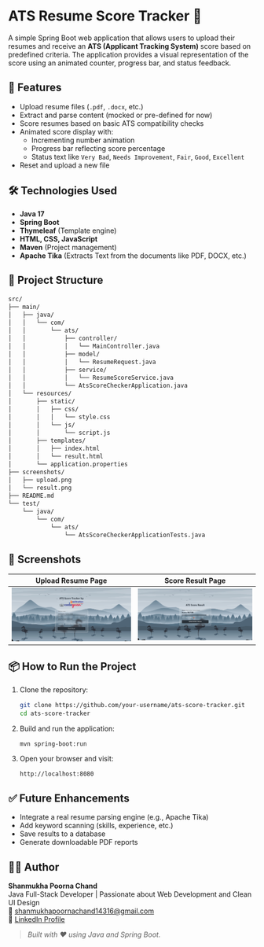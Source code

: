 
# ATS Resume Score Tracker 📝

A simple Spring Boot web application that allows users to upload their resumes and receive an **ATS (Applicant Tracking System)** score based on predefined criteria. The application provides a visual representation of the score using an animated counter, progress bar, and status feedback.

## 🚀 Features

- Upload resume files (`.pdf`, `.docx`, etc.)
- Extract and parse content (mocked or pre-defined for now)
- Score resumes based on basic ATS compatibility checks
- Animated score display with:
  - Incrementing number animation
  - Progress bar reflecting score percentage
  - Status text like `Very Bad`, `Needs Improvement`, `Fair`, `Good`, `Excellent`
- Reset and upload a new file

## 🛠️ Technologies Used

- **Java 17**
- **Spring Boot**
- **Thymeleaf** (Template engine)
- **HTML, CSS, JavaScript**
- **Maven** (Project management)
- **Apache Tika** (Extracts Text from the documents like PDF, DOCX, etc.)

## 📁 Project Structure

```
src/
├── main/
│   ├── java/
│   │   └── com/
│   │       └── ats/
│   │           ├── controller/
│   │           │   └── MainController.java
│   │           ├── model/
│   │           │   └── ResumeRequest.java
│   │           ├── service/
│   │           │   └── ResumeScoreService.java
│   │           └── AtsScoreCheckerApplication.java
│   └── resources/
│       ├── static/
│       │   ├── css/
│       │   │   └── style.css
│       │   └── js/
│       │       └── script.js
│       ├── templates/
│       │   ├── index.html
│       │   └── result.html
│       └── application.properties
├── screenshots/
│   ├── upload.png
│   └── result.png
├── README.md
└── test/
    └── java/
        └── com/
            └── ats/
                └── AtsScoreCheckerApplicationTests.java

```

## 📸 Screenshots

| Upload Resume Page | Score Result Page |
|--------------------|-------------------|
| ![App Screenshot](src/screenshots/upload.png)| ![App Screenshot](src/screenshots/result.png)|

## 📦 How to Run the Project

1. Clone the repository:
   ```bash
   git clone https://github.com/your-username/ats-score-tracker.git
   cd ats-score-tracker
   ```

2. Build and run the application:
   ```bash
   mvn spring-boot:run
   ```

3. Open your browser and visit:
   ```
   http://localhost:8080
   ```

## ✅ Future Enhancements

- Integrate a real resume parsing engine (e.g., Apache Tika)
- Add keyword scanning (skills, experience, etc.)
- Save results to a database
- Generate downloadable PDF reports

## 🙋‍♂️ Author

**Shanmukha Poorna Chand**  
Java Full-Stack Developer | Passionate about Web Development and Clean UI Design  
📧 shanmukhapoornachand14316@gmail.com  
🔗 [LinkedIn Profile](www.linkedin.com/in/shanmukha-poorna-chand-adapaka)


> *Built with ❤️ using Java and Spring Boot.*

